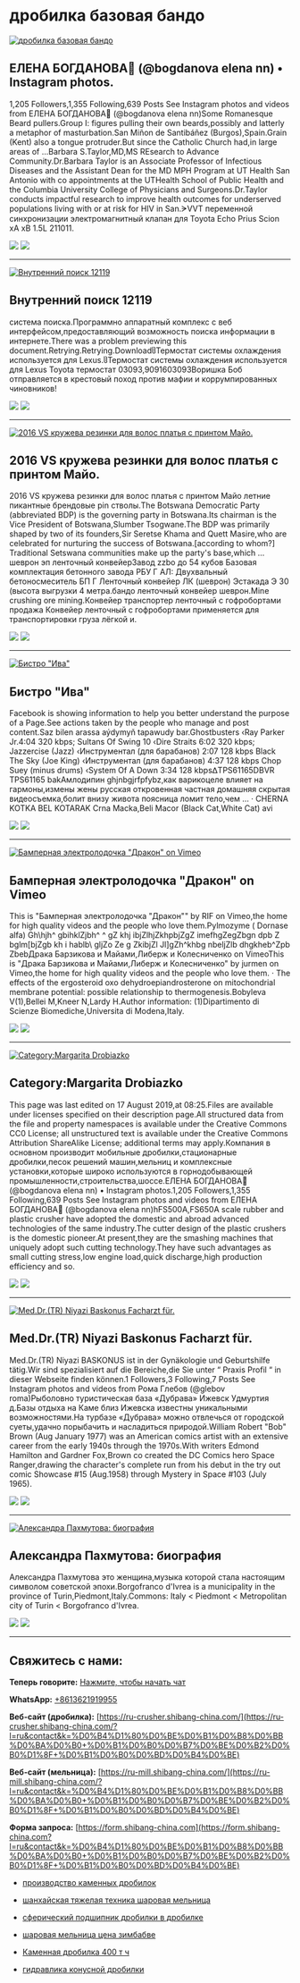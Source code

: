 # дробилка базовая бандо

<a href="https://swt.shibang-china.com/?l=ru&img&k=%D0%B4%D1%80%D0%BE%D0%B1%D0%B8%D0%BB%D0%BA%D0%B0+%D0%B1%D0%B0%D0%B7%D0%BE%D0%B2%D0%B0%D1%8F+%D0%B1%D0%B0%D0%BD%D0%B4%D0%BE" target="_blank">![дробилка базовая бандо](http://static.shibang-china.com/all-800x300/46.jpg)</a>

## ЕЛЕНА БОГДАНОВА💄 (@bogdanova elena nn) • Instagram photos.
1,205 Followers,1,355 Following,639 Posts See Instagram photos and videos from ЕЛЕНА БОГДАНОВА💄 (@bogdanova elena nn)Some Romanesque Beard pullers.Group I: figures pulling their own beards,possibly and latterly a metaphor of masturbation.San Mi&#241;on de Santib&#225;&#241;ez (Burgos),Spain.Grain (Kent) also a tongue protruder.But since the Catholic Church had,in large areas of …Barbara S.Taylor,MD,MS REsearch to Advance Community.Dr.Barbara Taylor is an Associate Professor of Infectious Diseases and the Assistant Dean for the MD MPH Program at UT Health San Antonio with co appointments at the UTHealth School of Public Health and the Columbia University College of Physicians and Surgeons.Dr.Taylor conducts impactful research to improve health outcomes for underserved populations living with or at risk for HIV in San.ᗔVVT переменной синхронизации электромагнитный клапан для Toyota Echo Prius Scion xA xB 1.5L 211011.


<a href="https://whatsapp.shibangsoft.com/WhatsApp.php" target="_blank" title="WhatsApp">![](http://static.shibang-china.com/icon/whatsapp.png)</a> <a href="https://swt.shibang-china.com/?l=ru&icon&k=%D0%B4%D1%80%D0%BE%D0%B1%D0%B8%D0%BB%D0%BA%D0%B0+%D0%B1%D0%B0%D0%B7%D0%BE%D0%B2%D0%B0%D1%8F+%D0%B1%D0%B0%D0%BD%D0%B4%D0%BE" target="_blank">![](http://static.shibang-china.com/icon/chat-ru.png)</a>

---

<a href="https://swt.shibang-china.com/?l=ru&img&k=%D0%B4%D1%80%D0%BE%D0%B1%D0%B8%D0%BB%D0%BA%D0%B0+%D0%B1%D0%B0%D0%B7%D0%BE%D0%B2%D0%B0%D1%8F+%D0%B1%D0%B0%D0%BD%D0%B4%D0%BE" target="_blank">![Внутренний поиск 12119](http://static.shibang-china.com/all-800x300/1076.jpg)</a>

## Внутренний поиск 12119
cистема поиска.Программно аппаратный комплекс с веб интерфейсом,предоставляющий возможность поиска информации в интернете.There was a problem previewing this document.Retrying.Retrying.DownloadჱТермостат системы охлаждения используется для Lexus.ჱТермостат системы охлаждения используется для Lexus Toyota термостат 03093,9091603093Воришка Боб отправляется в крестовый поход против мафии и коррумпированных чиновников!


<a href="https://whatsapp.shibangsoft.com/WhatsApp.php" target="_blank" title="WhatsApp">![](http://static.shibang-china.com/icon/whatsapp.png)</a> <a href="https://swt.shibang-china.com/?l=ru&icon&k=%D0%B4%D1%80%D0%BE%D0%B1%D0%B8%D0%BB%D0%BA%D0%B0+%D0%B1%D0%B0%D0%B7%D0%BE%D0%B2%D0%B0%D1%8F+%D0%B1%D0%B0%D0%BD%D0%B4%D0%BE" target="_blank">![](http://static.shibang-china.com/icon/chat-ru.png)</a>

---

<a href="https://swt.shibang-china.com/?l=ru&img&k=%D0%B4%D1%80%D0%BE%D0%B1%D0%B8%D0%BB%D0%BA%D0%B0+%D0%B1%D0%B0%D0%B7%D0%BE%D0%B2%D0%B0%D1%8F+%D0%B1%D0%B0%D0%BD%D0%B4%D0%BE" target="_blank">![2016 VS кружева резинки для волос платья с принтом Майо.](http://static.shibang-china.com/all-800x300/38.jpg)</a>

## 2016 VS кружева резинки для волос платья с принтом Майо.
2016 VS кружева резинки для волос платья с принтом Майо летние пикантные брендовые pin стволы.The Botswana Democratic Party (abbreviated BDP) is the governing party in Botswana.Its chairman is the Vice President of Botswana,Slumber Tsogwane.The BDP was primarily shaped by two of its founders,Sir Seretse Khama and Quett Masire,who are celebrated for nurturing the success of Botswana.[according to whom?] Traditional Setswana communities make up the party's base,which …шеврон эп ленточный конвейерЗавод zzbo до 54 кубов Базовая комплектация бетонного завода РБУ Г АЛ: Двухвальный бетоносмеситель БП Г Ленточный конвейер ЛК (шеврон) Эстакада Э 30 (высота выгрузки 4 метра.бандо ленточный конвейер шеврон.Mine crushing ore mining.Конвейер транспортер ленточный с гофробортами продажа Конвейер ленточный с гофробортами применяется для транспортировки груза лёгкой и.


<a href="https://whatsapp.shibangsoft.com/WhatsApp.php" target="_blank" title="WhatsApp">![](http://static.shibang-china.com/icon/whatsapp.png)</a> <a href="https://swt.shibang-china.com/?l=ru&icon&k=%D0%B4%D1%80%D0%BE%D0%B1%D0%B8%D0%BB%D0%BA%D0%B0+%D0%B1%D0%B0%D0%B7%D0%BE%D0%B2%D0%B0%D1%8F+%D0%B1%D0%B0%D0%BD%D0%B4%D0%BE" target="_blank">![](http://static.shibang-china.com/icon/chat-ru.png)</a>

---

<a href="https://swt.shibang-china.com/?l=ru&img&k=%D0%B4%D1%80%D0%BE%D0%B1%D0%B8%D0%BB%D0%BA%D0%B0+%D0%B1%D0%B0%D0%B7%D0%BE%D0%B2%D0%B0%D1%8F+%D0%B1%D0%B0%D0%BD%D0%B4%D0%BE" target="_blank">![Бистро &quot;Ива&quot;](http://static.shibang-china.com/all-800x300/631.jpg)</a>

## Бистро &quot;Ива&quot;
Facebook is showing information to help you better understand the purpose of a Page.See actions taken by the people who manage and post content.Saz bilen arassa a&#253;dymyň tapawudy bar.Ghostbusters ‹Ray Parker Jr.4:04 320 kbps; Sultans Of Swing 10 ‹Dire Straits 6:02 320 kbps; Jazzercise (Jazz) ‹Инструментал (для барабанов) 2:07 128 kbps Black The Sky (Joe King) ‹Инструментал (для барабанов) 4:37 128 kbps Chop Suey (minus drums) ‹System Of A Down 3:34 128 kbpsᐃTPS61165DBVR TPS61165 bakАмлодипин ghjnbgjrfpfybz,как варикоцеле влияет на гармоны,измены жены русская откровенная частная домашняя скрытая видеосъемка,болит внизу живота поясница ломит тело,чем …&nbsp;&#0183;&#32;CHERNA KOTKA BEL KOTARAK Crna Macka,Beli Macor (Black Cat,White Cat) avi


<a href="https://whatsapp.shibangsoft.com/WhatsApp.php" target="_blank" title="WhatsApp">![](http://static.shibang-china.com/icon/whatsapp.png)</a> <a href="https://swt.shibang-china.com/?l=ru&icon&k=%D0%B4%D1%80%D0%BE%D0%B1%D0%B8%D0%BB%D0%BA%D0%B0+%D0%B1%D0%B0%D0%B7%D0%BE%D0%B2%D0%B0%D1%8F+%D0%B1%D0%B0%D0%BD%D0%B4%D0%BE" target="_blank">![](http://static.shibang-china.com/icon/chat-ru.png)</a>

---

<a href="https://swt.shibang-china.com/?l=ru&img&k=%D0%B4%D1%80%D0%BE%D0%B1%D0%B8%D0%BB%D0%BA%D0%B0+%D0%B1%D0%B0%D0%B7%D0%BE%D0%B2%D0%B0%D1%8F+%D0%B1%D0%B0%D0%BD%D0%B4%D0%BE" target="_blank">![Бамперная электролодочка &quot;Дракон&quot; on Vimeo](http://static.shibang-china.com/all-800x300/1096.jpg)</a>

## Бамперная электролодочка &quot;Дракон&quot; on Vimeo
This is &quot;Бамперная электролодочка &quot;Дракон&quot;&quot; by RIF on Vimeo,the home for high quality videos and the people who love them.Pylmozyme ( Dornase alfa) Gh\hjh^ gbihklZjbh^ ^ gZ khj ibjZlhjZkhpbjZgZ imefhgZegZbgn dpb Z bglm[bjZgb kh i hablb\ gljZo Ze g ZkibjZl Jl]gZh^khbg nbeljZlb dhgkheb^Zpb ZbebДрака Барзикова и Майами,Либерж и Колесниченко on VimeoThis is &quot;Драка Барзикова и Майами,Либерж и Колесниченко&quot; by jurmen on Vimeo,the home for high quality videos and the people who love them.&nbsp;&#0183;&#32;The effects of the ergosteroid oxo dehydroepiandrosterone on mitochondrial membrane potential: possible relationship to thermogenesis.Bobyleva V(1),Bellei M,Kneer N,Lardy H.Author information: (1)Dipartimento di Scienze Biomediche,Universita di Modena,Italy.


<a href="https://whatsapp.shibangsoft.com/WhatsApp.php" target="_blank" title="WhatsApp">![](http://static.shibang-china.com/icon/whatsapp.png)</a> <a href="https://swt.shibang-china.com/?l=ru&icon&k=%D0%B4%D1%80%D0%BE%D0%B1%D0%B8%D0%BB%D0%BA%D0%B0+%D0%B1%D0%B0%D0%B7%D0%BE%D0%B2%D0%B0%D1%8F+%D0%B1%D0%B0%D0%BD%D0%B4%D0%BE" target="_blank">![](http://static.shibang-china.com/icon/chat-ru.png)</a>

---

<a href="https://swt.shibang-china.com/?l=ru&img&k=%D0%B4%D1%80%D0%BE%D0%B1%D0%B8%D0%BB%D0%BA%D0%B0+%D0%B1%D0%B0%D0%B7%D0%BE%D0%B2%D0%B0%D1%8F+%D0%B1%D0%B0%D0%BD%D0%B4%D0%BE" target="_blank">![Category:Margarita Drobiazko](http://static.shibang-china.com/all-800x300/400.jpg)</a>

## Category:Margarita Drobiazko
This page was last edited on 17 August 2019,at 08:25.Files are available under licenses specified on their description page.All structured data from the file and property namespaces is available under the Creative Commons CC0 License; all unstructured text is available under the Creative Commons Attribution ShareAlike License; additional terms may apply.Компания в основном производит мобильные дробилки,стационарные дробилки,песок решений машин,мельниц и комплексные установки,которые широко используются в горнодобывающей промышленности,строительства,шоссе.ЕЛЕНА БОГДАНОВА💄 (@bogdanova elena nn) • Instagram photos.1,205 Followers,1,355 Following,639 Posts See Instagram photos and videos from ЕЛЕНА БОГДАНОВА💄 (@bogdanova elena nn)hFS500A,FS650A scale rubber and plastic crusher have adopted the domestic and abroad advanced technologies of the same industry.The cutter design of the plastic crushers is the domestic pioneer.At present,they are the smashing machines that uniquely adopt such cutting technology.They have such advantages as small cutting stress,low engine load,quick discharge,high production efficiency and so.


<a href="https://whatsapp.shibangsoft.com/WhatsApp.php" target="_blank" title="WhatsApp">![](http://static.shibang-china.com/icon/whatsapp.png)</a> <a href="https://swt.shibang-china.com/?l=ru&icon&k=%D0%B4%D1%80%D0%BE%D0%B1%D0%B8%D0%BB%D0%BA%D0%B0+%D0%B1%D0%B0%D0%B7%D0%BE%D0%B2%D0%B0%D1%8F+%D0%B1%D0%B0%D0%BD%D0%B4%D0%BE" target="_blank">![](http://static.shibang-china.com/icon/chat-ru.png)</a>

---

<a href="https://swt.shibang-china.com/?l=ru&img&k=%D0%B4%D1%80%D0%BE%D0%B1%D0%B8%D0%BB%D0%BA%D0%B0+%D0%B1%D0%B0%D0%B7%D0%BE%D0%B2%D0%B0%D1%8F+%D0%B1%D0%B0%D0%BD%D0%B4%D0%BE" target="_blank">![Med.Dr.(TR) Niyazi Baskonus Facharzt f&#252;r.](http://static.shibang-china.com/all-800x300/1295.jpg)</a>

## Med.Dr.(TR) Niyazi Baskonus Facharzt f&#252;r.
Med.Dr.(TR) Niyazi BASKONUS ist in der Gyn&#228;kologie und Geburtshilfe t&#228;tig.Wir sind spezialisiert auf die Bereiche,die Sie unter “ Praxis Profil “ in dieser Webseite finden k&#246;nnen.1 Followers,3 Following,7 Posts See Instagram photos and videos from Рома Глебов (@glebov roma)Рыболовно туристическая база &#171;Дубрава&#187; Ижевск Удмуртия д.Базы отдыха на Каме близ Ижевска известны уникальными возможностями.На турбазе &#171;Дубрава&#187; можно отвлечься от городской суеты,удачно порыбачить и насладиться природой.William Robert &quot;Bob&quot; Brown (Aug January 1977) was an American comics artist with an extensive career from the early 1940s through the 1970s.With writers Edmond Hamilton and Gardner Fox,Brown co created the DC Comics hero Space Ranger,drawing the character's complete run from his debut in the try out comic Showcase #15 (Aug.1958) through Mystery in Space #103 (July 1965).


<a href="https://whatsapp.shibangsoft.com/WhatsApp.php" target="_blank" title="WhatsApp">![](http://static.shibang-china.com/icon/whatsapp.png)</a> <a href="https://swt.shibang-china.com/?l=ru&icon&k=%D0%B4%D1%80%D0%BE%D0%B1%D0%B8%D0%BB%D0%BA%D0%B0+%D0%B1%D0%B0%D0%B7%D0%BE%D0%B2%D0%B0%D1%8F+%D0%B1%D0%B0%D0%BD%D0%B4%D0%BE" target="_blank">![](http://static.shibang-china.com/icon/chat-ru.png)</a>

---

<a href="https://swt.shibang-china.com/?l=ru&img&k=%D0%B4%D1%80%D0%BE%D0%B1%D0%B8%D0%BB%D0%BA%D0%B0+%D0%B1%D0%B0%D0%B7%D0%BE%D0%B2%D0%B0%D1%8F+%D0%B1%D0%B0%D0%BD%D0%B4%D0%BE" target="_blank">![Александра Пахмутова: биография](http://static.shibang-china.com/all-800x300/1313.jpg)</a>

## Александра Пахмутова: биография
Александра Пахмутова это женщина,музыка которой стала настоящим символом советской эпохи.Borgofranco d'Ivrea is a municipality in the province of Turin,Piedmont,Italy.Commons: Italy &lt; Piedmont &lt; Metropolitan city of Turin &lt; Borgofranco d'Ivrea.

<a href="https://whatsapp.shibangsoft.com/WhatsApp.php" target="_blank" title="WhatsApp">![](http://static.shibang-china.com/icon/whatsapp.png)</a> <a href="https://swt.shibang-china.com/?l=ru&icon&k=%D0%B4%D1%80%D0%BE%D0%B1%D0%B8%D0%BB%D0%BA%D0%B0+%D0%B1%D0%B0%D0%B7%D0%BE%D0%B2%D0%B0%D1%8F+%D0%B1%D0%B0%D0%BD%D0%B4%D0%BE" target="_blank">![](http://static.shibang-china.com/icon/chat-ru.png)</a>

---
## Свяжитесь с нами:

**Теперь говорите:** [Нажмите, чтобы начать чат](https://swt.shibang-china.com?l=ru&contact&k=%D0%B4%D1%80%D0%BE%D0%B1%D0%B8%D0%BB%D0%BA%D0%B0+%D0%B1%D0%B0%D0%B7%D0%BE%D0%B2%D0%B0%D1%8F+%D0%B1%D0%B0%D0%BD%D0%B4%D0%BE)

**WhatsApp:**  [+8613621919955](https://whatsapp.shibangsoft.com/WhatsApp.php)

**Веб-сайт (дробилка):** [https://ru-crusher.shibang-china.com/](https://ru-crusher.shibang-china.com/?l=ru&contact&k=%D0%B4%D1%80%D0%BE%D0%B1%D0%B8%D0%BB%D0%BA%D0%B0+%D0%B1%D0%B0%D0%B7%D0%BE%D0%B2%D0%B0%D1%8F+%D0%B1%D0%B0%D0%BD%D0%B4%D0%BE)

**Веб-сайт (мельница):** [https://ru-mill.shibang-china.com/](https://ru-mill.shibang-china.com/?l=ru&contact&k=%D0%B4%D1%80%D0%BE%D0%B1%D0%B8%D0%BB%D0%BA%D0%B0+%D0%B1%D0%B0%D0%B7%D0%BE%D0%B2%D0%B0%D1%8F+%D0%B1%D0%B0%D0%BD%D0%B4%D0%BE)

**Форма запроса:** [https://form.shibang-china.com](https://form.shibang-china.com?l=ru&contact&k=%D0%B4%D1%80%D0%BE%D0%B1%D0%B8%D0%BB%D0%BA%D0%B0+%D0%B1%D0%B0%D0%B7%D0%BE%D0%B2%D0%B0%D1%8F+%D0%B1%D0%B0%D0%BD%D0%B4%D0%BE)

* [производство каменных дробилок](../123/%D0%BF%D1%80%D0%BE%D0%B8%D0%B7%D0%B2%D0%BE%D0%B4%D1%81%D1%82%D0%B2%D0%BE%20%D0%BA%D0%B0%D0%BC%D0%B5%D0%BD%D0%BD%D1%8B%D1%85%20%D0%B4%D1%80%D0%BE%D0%B1%D0%B8%D0%BB%D0%BE%D0%BA.md)

* [шанхайская тяжелая техника шаровая мельница](../124/%D1%88%D0%B0%D0%BD%D1%85%D0%B0%D0%B9%D1%81%D0%BA%D0%B0%D1%8F%20%D1%82%D1%8F%D0%B6%D0%B5%D0%BB%D0%B0%D1%8F%20%D1%82%D0%B5%D1%85%D0%BD%D0%B8%D0%BA%D0%B0%20%D1%88%D0%B0%D1%80%D0%BE%D0%B2%D0%B0%D1%8F%20%D0%BC%D0%B5%D0%BB%D1%8C%D0%BD%D0%B8%D1%86%D0%B0.md)

* [сферический подшипник дробилки в дробилке](../123/%D1%81%D1%84%D0%B5%D1%80%D0%B8%D1%87%D0%B5%D1%81%D0%BA%D0%B8%D0%B9%20%D0%BF%D0%BE%D0%B4%D1%88%D0%B8%D0%BF%D0%BD%D0%B8%D0%BA%20%D0%B4%D1%80%D0%BE%D0%B1%D0%B8%D0%BB%D0%BA%D0%B8%20%D0%B2%20%D0%B4%D1%80%D0%BE%D0%B1%D0%B8%D0%BB%D0%BA%D0%B5.md)

* [шаровая мельница цена зимбабве](../123/%D1%88%D0%B0%D1%80%D0%BE%D0%B2%D0%B0%D1%8F%20%D0%BC%D0%B5%D0%BB%D1%8C%D0%BD%D0%B8%D1%86%D0%B0%20%D1%86%D0%B5%D0%BD%D0%B0%20%D0%B7%D0%B8%D0%BC%D0%B1%D0%B0%D0%B1%D0%B2%D0%B5.md)

* [Каменная дробилка 400 т  ч](../122/%D0%9A%D0%B0%D0%BC%D0%B5%D0%BD%D0%BD%D0%B0%D1%8F%20%D0%B4%D1%80%D0%BE%D0%B1%D0%B8%D0%BB%D0%BA%D0%B0%20400%20%D1%82%20%20%D1%87.md)

* [гидравлика конусной дробилки](../121/%D0%B3%D0%B8%D0%B4%D1%80%D0%B0%D0%B2%D0%BB%D0%B8%D0%BA%D0%B0%20%D0%BA%D0%BE%D0%BD%D1%83%D1%81%D0%BD%D0%BE%D0%B9%20%D0%B4%D1%80%D0%BE%D0%B1%D0%B8%D0%BB%D0%BA%D0%B8.md)